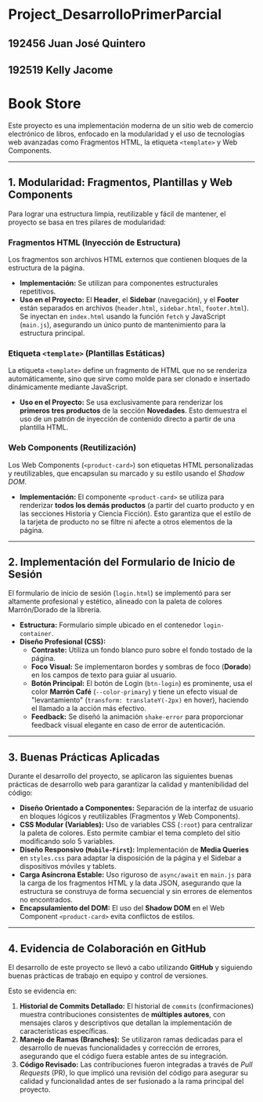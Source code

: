 # Project_DesarrolloPrimerParcial
## 192456 Juan José Quintero
## 192519 Kelly Jacome
# Book Store

Este proyecto es una implementación moderna de un sitio web de comercio electrónico de libros, enfocado en la modularidad y el uso de tecnologías web avanzadas como Fragmentos HTML, la etiqueta `<template>` y Web Components.

---

## 1. Modularidad: Fragmentos, Plantillas y Web Components

Para lograr una estructura limpia, reutilizable y fácil de mantener, el proyecto se basa en tres pilares de modularidad:

###  Fragmentos HTML (Inyección de Estructura)
Los fragmentos son archivos HTML externos que contienen bloques de la estructura de la página.
* **Implementación:** Se utilizan para componentes estructurales repetitivos.
* **Uso en el Proyecto:** El **Header**, el **Sidebar** (navegación), y el **Footer** están separados en archivos (`header.html`, `sidebar.html`, `footer.html`). Se inyectan en `index.html` usando la función `fetch` y JavaScript (`main.js`), asegurando un único punto de mantenimiento para la estructura principal.

### Etiqueta `<template>` (Plantillas Estáticas)
La etiqueta `<template>` define un fragmento de HTML que no se renderiza automáticamente, sino que sirve como molde para ser clonado e insertado dinámicamente mediante JavaScript.
* **Uso en el Proyecto:** Se usa exclusivamente para renderizar los **primeros tres productos** de la sección **Novedades**. Esto demuestra el uso de un patrón de inyección de contenido directo a partir de una plantilla HTML.

###  Web Components (Reutilización)
Los Web Components (`<product-card>`) son etiquetas HTML personalizadas y reutilizables, que encapsulan su marcado y su estilo usando el *Shadow DOM*.
* **Implementación:** El componente `<product-card>` se utiliza para renderizar **todos los demás productos** (a partir del cuarto producto y en las secciones Historia y Ciencia Ficción). Esto garantiza que el estilo de la tarjeta de producto no se filtre ni afecte a otros elementos de la página.

---

## 2. Implementación del Formulario de Inicio de Sesión

El formulario de inicio de sesión (`login.html`) se implementó para ser altamente profesional y estético, alineado con la paleta de colores Marrón/Dorado de la librería.

* **Estructura:** Formulario simple ubicado en el contenedor `login-container`.
* **Diseño Profesional (CSS):**
    * **Contraste:** Utiliza un fondo blanco puro sobre el fondo tostado de la página.
    * **Foco Visual:** Se implementaron bordes y sombras de foco (**Dorado**) en los campos de texto para guiar al usuario.
    * **Botón Principal:** El botón de Login (`btn-login`) es prominente, usa el color **Marrón Café** (`--color-primary`) y tiene un efecto visual de "levantamiento" (`transform: translateY(-2px)` en hover), haciendo el llamado a la acción más efectivo.
    * **Feedback:** Se diseñó la animación `shake-error` para proporcionar feedback visual elegante en caso de error de autenticación.

---

## 3. Buenas Prácticas Aplicadas

Durante el desarrollo del proyecto, se aplicaron las siguientes buenas prácticas de desarrollo web para garantizar la calidad y mantenibilidad del código:

* **Diseño Orientado a Componentes:** Separación de la interfaz de usuario en bloques lógicos y reutilizables (Fragmentos y Web Components).
* **CSS Modular (Variables):** Uso de variables CSS (`:root`) para centralizar la paleta de colores. Esto permite cambiar el tema completo del sitio modificando solo 5 variables.
* **Diseño Responsivo (`Mobile-First`):** Implementación de **Media Queries** en `styles.css` para adaptar la disposición de la página y el Sidebar a dispositivos móviles y tablets.
* **Carga Asíncrona Estable:** Uso riguroso de `async/await` en `main.js` para la carga de los fragmentos HTML y la data JSON, asegurando que la estructura se construya de forma secuencial y sin errores de elementos no encontrados.
* **Encapsulamiento del DOM:** El uso del **Shadow DOM** en el Web Component `<product-card>` evita conflictos de estilos.

---

## 4. Evidencia de Colaboración en GitHub

El desarrollo de este proyecto se llevó a cabo utilizando **GitHub** y siguiendo buenas prácticas de trabajo en equipo y control de versiones.

Esto se evidencia en:

1.  **Historial de Commits Detallado:** El historial de `commits` (confirmaciones) muestra contribuciones consistentes de **múltiples autores**, con mensajes claros y descriptivos que detallan la implementación de características específicas.
2.  **Manejo de Ramas (Branches):** Se utilizaron ramas dedicadas para el desarrollo de nuevas funcionalidades y corrección de errores, asegurando que el código fuera estable antes de su integración.
3.  **Código Revisado:** Las contribuciones fueron integradas a través de *Pull Requests* (PR), lo que implicó una revisión del código para asegurar su calidad y funcionalidad antes de ser fusionado a la rama principal del proyecto.

